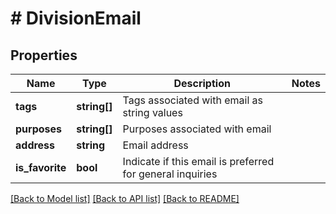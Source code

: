 # # DivisionEmail

## Properties

Name | Type | Description | Notes
------------ | ------------- | ------------- | -------------
**tags** | **string[]** | Tags associated with email as string values |
**purposes** | **string[]** | Purposes associated with email |
**address** | **string** | Email address |
**is_favorite** | **bool** | Indicate if this email is preferred for general inquiries |

[[Back to Model list]](../../README.md#models) [[Back to API list]](../../README.md#endpoints) [[Back to README]](../../README.md)
